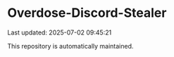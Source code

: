 # Overdose-Discord-Stealer

Last updated: 2025-07-02 09:45:21

This repository is automatically maintained.
